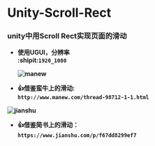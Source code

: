 # Unity-Scroll-Rect     
### unity中用Scroll Rect实现页面的滑动
*	<b>使用UGUI，分辨率<br>:shipit:`1920_1080` 

    ![manew](http://www.manew.com/fb/images/logo.png "蛮牛logo")

*	:+1:借鉴蛮牛上的滑动:<br>`http://www.manew.com/thread-98712-1-1.html`

   ![jianshu](https://cdn2.jianshu.io/assets/web/nav-logo-4c7bbafe27adc892f3046e6978459bac.png "简书logo")

* :+1:借鉴简书上的滑动：<br>`https://www.jianshu.com/p/f67dd8299ef7`</b>
